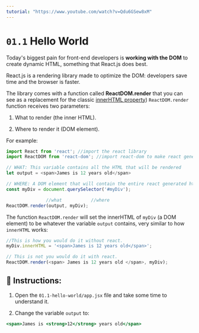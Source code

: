 ```yaml
---
tutorial: "https://www.youtube.com/watch?v=Qdu6GSew8xM"
---
```


# `01.1` Hello World

Today's biggest pain for front-end developers is **working with the DOM** to create dynamic HTML, something that React.js does best.

React.js is a rendering library made to optimize the DOM: developers save time and the browser is faster.

The library comes with a function called **ReactDOM.render** that you can see as a replacement for the classic [innerHTML property](https://www.w3schools.com/jsref/prop_html_innerhtml.asp))
`ReactDOM.render` function receives two parameters:

1. What to render (the inner HTML).

2. Where to render it (DOM element).

For example:

```js
import React from 'react'; //import the react library
import ReactDOM from 'react-dom'; //import react-dom to make react generate html

// WHAT: This variable contains all the HTML that will be rendered
let output = <span>James is 12 years old</span>

// WHERE: A DOM element that will contain the entire react generated html
const myDiv = document.querySelector('#myDiv');

               //what           //where
ReactDOM.render(output, myDiv);
```

The function `ReactDOM.render` will set the innerHTML of `myDiv` (a DOM element) to be whatever the variable `output` contains, very similar to how `innerHTML` works:

```js
//This is how you would do it without react.
myDiv.innerHTML = '<span>James is 12 years old</span>';

// This is not you would do it with react.
ReactDOM.render(<span> James is 12 years old </span>, myDiv);
```

## 📝 Instructions:

1. Open the `01.1-hello-world/app.jsx` file and take some time to understand it.

2. Change the variable `output` to:

```jsx
<span>James is <strong>12</strong> years old</span>
```

